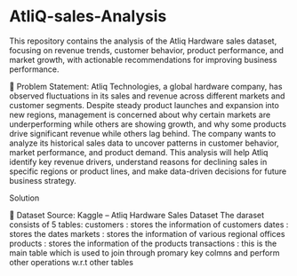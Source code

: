 # AtliQ-sales-Analysis
This repository contains the analysis of the Atliq Hardware sales dataset, focusing on revenue trends, customer behavior, product performance, and market growth, with actionable recommendations for improving business performance.

💼 Problem Statement:
Atliq Technologies, a global hardware company, has observed fluctuations in its sales and revenue across different markets and customer segments. Despite steady product launches and expansion into new regions, management is concerned about why certain markets are underperforming while others are showing growth, and why some products drive significant revenue while others lag behind. The company wants to analyze its historical sales data to uncover patterns in customer behavior, market performance, and product demand. This analysis will help Atliq identify key revenue drivers, understand reasons for declining sales in specific regions or product lines, and make data-driven decisions for future business strategy.

Solution

📂 Dataset
Source: Kaggle – Atliq Hardware Sales Dataset
The daraset consists of 5 tables:
customers : stores the information of customers
dates : stores the dates
markets : stores the information of various regional offices 
products : stores the information of the products
transactions : this is the main table which is used to join through promary key colmns and perform other operations w.r.t other tables 
